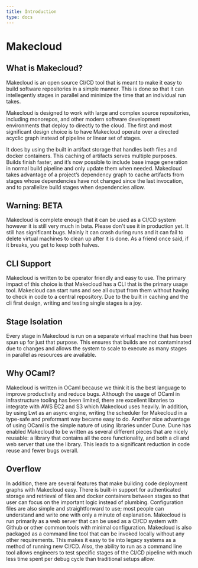 ```yaml
---
title: Introduction
type: docs
---
```


# Makecloud


## What is Makecloud?

Makecloud is an open source CI/CD tool that is meant to make it easy to build software repositories in a simple manner. This is done so that it can intellegently stages in parallel and minimize the time that an individual run takes.

Makecloud is designed to work with large and complex source repositories, including monorepos, and other modern software development environments that deploy to directly to the cloud. The first and most significant design choice is to have Makecloud operate over a directed acyclic graph instead of pipeline or linear set of stages.

It does by using the built in artifact storage that handles both files and docker containers. This caching of artifacts serves multiple purposes. Builds finish faster, and it’s now possible to include base image generation in normal build pipeline and only update them when needed. Makecloud takes advantage of a project’s dependency graph to cache artifacts from stages whose dependencies have not changed since the last invocation, and to parallelize build stages when dependencies allow.

## Warning: BETA

Makecloud is complete enough that it can be used as a CI/CD system however it is still very much in beta. Please don't use it in production yet. It still has significant bugs. Mainly it can crash during runs and it can fail to delete virtual machines to clean up after it is done. As a friend once said, if it breaks, you get to keep both halves.

## CLI Support

Makecloud is written to be operator friendly and easy to use. The primary impact of this choice is that Makecloud has a CLI that is the primary usage tool. Makecloud can start runs and see all output from them without having to check in code to a central repository. Due to the built in caching and the cli first design, writing and testing single stages is a joy.

## Stage Isolation

Every stage in Makecloud is run on a separate virtual machine that has been spun up for just that purpose. This ensures that builds are not contaminated due to changes and allows the system to scale to execute as many stages in parallel as resources are available.

## Why OCaml?

Makecloud is written in OCaml because we think it is the best language to improve productivity and reduce bugs. Although the usage of OCaml in infrastructure tooling has been limited, there are excellent libraries to integrate with AWS EC2 and S3 which Makecloud uses heavily. In addition, by using Lwt as an async engine, writing the scheduler for Makecloud in a type-safe and preformant way became easy to do. Another nice advantage of using OCaml is the simple nature of using libraries under Dune. Dune has enabled Makecloud to be written as several different pieces that are nicely reusable: a library that contains all the core functionality, and both a cli and web server that use the library. This leads to a significant reduction in code reuse and fewer bugs overall.

## Overflow 

In addition, there are several features that make building code deployment graphs with Makecloud easy. There is built-in support for authenticated storage and retrieval of files and docker containers between stages so that user can focus on the important logic instead of plumbing. Configuration files are also simple and straightforward to use; most people can understand and write one with only a minute of explanation. Makecloud is run primarily as a web server that can be used as a CI/CD system with Github or other common tools with minimal configuration. Makecloud is also packaged as a command line tool that can be invoked locally without any other requirements. This makes it easy to tie into legacy systems as a method of running new CI/CD. Also, the ability to run as a command line tool allows engineers to test specific stages of the CI/CD pipeline with much less time spent per debug cycle than traditional setups allow.
